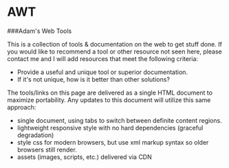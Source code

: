 # AWT
###Adam's Web Tools

This is a collection of tools & documentation on the web to get stuff done.
If you would like to recommend a tool or other resource not seen here, please contact me and I will add resources that meet the following criteria:
- Provide a useful and unique tool or superior documentation. 
- If it's not unique, how is it better than other solutions?


The tools/links on this page are delivered as a single HTML document to maximize portability. Any updates to this document will utilize this same approach:

- single document, using tabs to switch between definite content regions.
- lightweight responsive style with no hard dependencies (graceful degradation)
- style css for modern browsers, but use xml markup syntax so older browsers still render.
- assets (images, scripts, etc.) delivered via CDN

